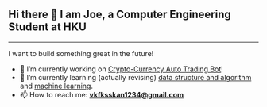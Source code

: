 ## Hi there 👋 I am Joe, a Computer Engineering Student at HKU
***
I want to build something great in the future!
- 🔭 I’m currently working on [Crypto-Currency Auto Trading Bot](https://github.com/JoohanJin/AutoCryptoTrading)!
- 🌱 I’m currently learning (actually revising) [data structure and algorithm](https://github.com/JoohanJin/DSA) and [machine learning](https://github.com/JoohanJin/ML_DL).
- 📫 How to reach me: **vkfksskan1234@gmail.com**
<!--
**JoohanJin/JoohanJin** is a ✨ _special_ ✨ repository because its `README.md` (this file) appears on your GitHub profile.

Here are some ideas to get you started:

- 🔭 I’m currently working on ...
- 🌱 I’m currently learning ...
- 👯 I’m looking to collaborate on ...
- 🤔 I’m looking for help with ...
- 💬 Ask me about ...
- 📫 How to reach me: ...
- 😄 Pronouns: ...
- ⚡ Fun fact: ...
-->
